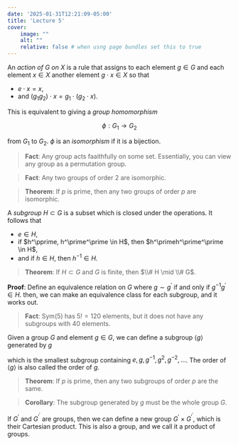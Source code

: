 ```yaml
---
date: '2025-01-31T12:21:09-05:00'
title: 'Lecture 5'
cover:
    image: ""
    alt: ""
    relative: false # when usng page bundles set this to true
---
```


An *action of $G$ on $X$* is a rule that assigns to each element $g \in G$ and each element $x \in X$ another element $g \cdot x \in X$ so that

- $e \cdot x = x$,
- and $(g_1g_2) \cdot x = g_1 \cdot (g_2 \cdot x)$.

This is equivalent to giving a *group homomorphism*

$$\phi : G_1 \to G_2$$

from $G_1$ to $G_2$. $\phi$ is an *isomorphism* if it is a bijection.

> **Fact**: Any group acts faaithfully on some set. Essentially, you can view any group as a permutation group.

> **Fact**: Any two groups of order $2$ are isomorphic.

> **Theorem**: If $p$ is prime, then any two groups of order $p$ are isomorphic.

A *subgroup* $H \subset G$ is a subset which is closed under the operations. It follows that

- $e \in H$,
- if $h^\pprime, h^\prime^\prime \in H$, then $h^\primeh^\prime^\prime \in H$,
- and if $h \in H$, then $h^{-1} \in H$.

> **Theorem**: If $H \subset G$ and $G$ is finite, then $\\# H \mid \\# G$.

**Proof**: Define an equivalence relation on $G$ where $g \sim g^\prime$ if and only if $g^{-1}g^\prime \in H$. then, we can make an equivalence class for each subgroup, and it works out.

> **Fact**: $\text{Sym}(5)$ has $5! = 120$ elements, but it does not have any subgroups with $40$ elements.

Given a group $G$ and element $g \in G$, we can define a subgroup $\langle g \rangle$ generated by $g$

which is the smallest subgroup containing $e, g, g^{-1}, g^2, g^{-2}, \ldots$. The order of $\langle g \rangle$ is also called the order of $g$.

> **Theorem**: If $p$ is prime, then any two subgroups of order $p$ are the same.

> **Corollary**: The subgroup generated by $g$ must be the whole group $G$.

If $G^\prime$ and $G^\prime^\prime$ are groups, then we can define a new group $G^\prime \times G^\prime^\prime$, which is their Cartesian product. This is also a group, and we call it a product of groups.
